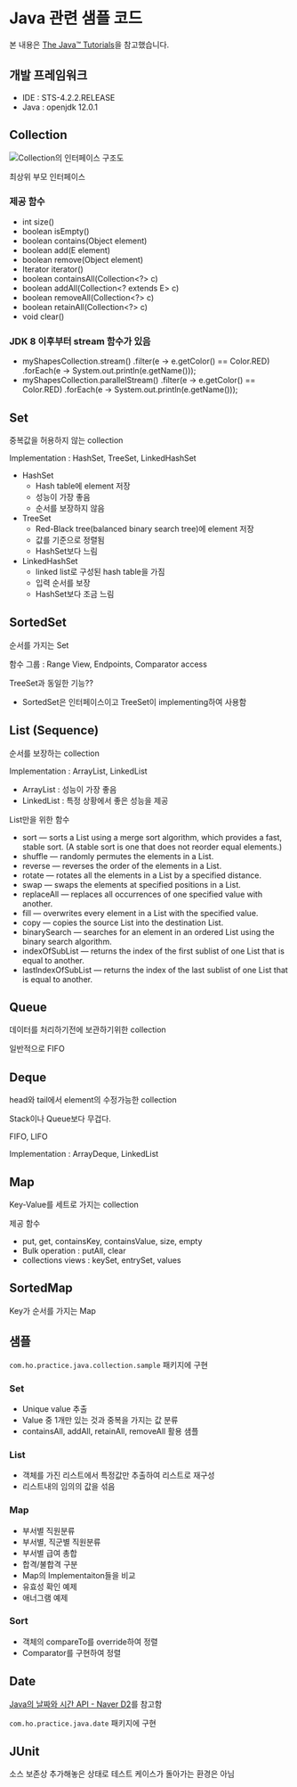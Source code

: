 # Java 관련 샘플 코드
본 내용은 [The Java™ Tutorials](https://docs.oracle.com/javase/tutorial/collections/index.html)을 참고했습니다.

## 개발 프레임워크
- IDE : STS-4.2.2.RELEASE
- Java : openjdk 12.0.1

## Collection

![Collection의 인터페이스 구조도](https://docs.oracle.com/javase/tutorial/figures/collections/colls-coreInterfaces.gif)

최상위 부모 인터페이스

### 제공 함수
- int size()
- boolean isEmpty()
- boolean contains(Object element)
- boolean add(E element)
- boolean remove(Object element)
- Iterator<E> iterator()
- boolean containsAll(Collection<?> c)
- boolean addAll(Collection<? extends E> c)
- boolean removeAll(Collection<?> c)
- boolean retainAll(Collection<?> c)
- void clear()

### JDK 8 이후부터 stream 함수가 있음
- myShapesCollection.stream()
.filter(e -> e.getColor() == Color.RED)
.forEach(e -> System.out.println(e.getName()));
- myShapesCollection.parallelStream()
.filter(e -> e.getColor() == Color.RED)
.forEach(e -> System.out.println(e.getName()));

## Set

중복값을 허용하지 않는 collection

Implementation : HashSet, TreeSet, LinkedHashSet

- HashSet
    - Hash table에 element 저장
    - 성능이 가장 좋음
    - 순서를 보장하지 않음
- TreeSet
    - Red-Black tree(balanced binary search tree)에 element 저장
    - 값를 기준으로 정렬됨
    - HashSet보다 느림
- LinkedHashSet
    - linked list로 구성된 hash table을 가짐
    - 입력 순서를 보장
    - HashSet보다 조금 느림

## SortedSet
순서를 가지는 Set

함수 그룹 : Range View, Endpoints, Comparator access

TreeSet과 동일한 기능??
- SortedSet은 인터페이스이고 TreeSet이 implementing하여 사용함

## List (Sequence)
순서를 보장하는 collection

Implementation : ArrayList, LinkedList
- ArrayList : 성능이 가장 좋음
- LinkedList : 특정 상황에서 좋은 성능을 제공

List만을 위한 함수
- sort — sorts a List using a merge sort algorithm, which provides a fast, stable sort. (A stable sort is one that does not reorder equal elements.)
- shuffle — randomly permutes the elements in a List.
- reverse — reverses the order of the elements in a List.
- rotate — rotates all the elements in a List by a specified distance.
- swap — swaps the elements at specified positions in a List.
- replaceAll — replaces all occurrences of one specified value with another.
- fill — overwrites every element in a List with the specified value.
- copy — copies the source List into the destination List.
- binarySearch — searches for an element in an ordered List using the binary search algorithm.
- indexOfSubList — returns the index of the first sublist of one List that is equal to another.
- lastIndexOfSubList — returns the index of the last sublist of one List that is equal to another.

## Queue
데이터를 처리하기전에 보관하기위한 collection

일반적으로 FIFO

## Deque
head와 tail에서 element의 수정가능한 collection

Stack이나 Queue보다 무겁다.

FIFO, LIFO

Implementation : ArrayDeque, LinkedList

## Map
Key-Value를 세트로 가지는 collection

제공 함수
- put, get, containsKey, containsValue, size, empty
- Bulk operation : putAll, clear
- collections views : keySet, entrySet, values

## SortedMap
Key가 순서를 가지는 Map

## 샘플

`com.ho.practice.java.collection.sample` 패키지에 구현

### Set
- Unique value 추출
- Value 중 1개만 있는 것과 중복을 가지는 값 분류
- containsAll, addAll, retainAll, removeAll 활용 샘플
### List
- 객체를 가진 리스트에서 특정값만 추출하여 리스트로 재구성
- 리스트내의 임의의 값을 섞음
### Map
- 부서별 직원분류
- 부서별, 직군별 직원분류
- 부서별 급여 총합
- 합격/불합격 구분
- Map의 Implementaiton들을 비교
- 유효성 확인 예제
- 애너그램 예제
### Sort
- 객체의 compareTo를 override하여 정렬
- Comparator를 구현하여 정렬





## Date
[Java의 날짜와 시간 API - Naver D2](https://d2.naver.com/helloworld/645609)를 참고함

`com.ho.practice.java.date` 패키지에 구현




## JUnit

소스 보존상 추가해놓은 상태로 테스트 케이스가 돌아가는 환경은 아님
